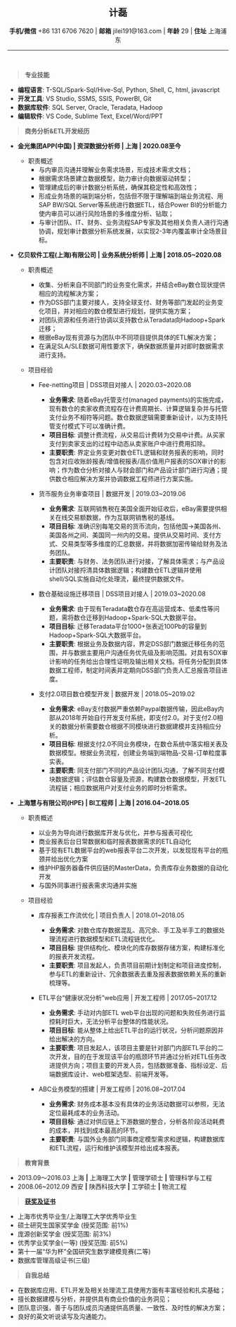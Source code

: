 
<h2 align="center"><strong>计磊</strong></h2>
<p align="center"><strong>手机/微信</strong> +86 131 6706 7620 | <strong>邮箱</strong> jilei191@163.com | <strong>年龄</strong> 29 | <strong>住址</strong> 上海浦东</p>

<hr />

<br />
<!--
    <table>
    <tr>
    <td style="width: 80%">
    <h3><strong>Ji Lei</strong><h3>
    <p style="font-size:14px;">
    +86 131 6706 7620 <br />
    jilei191@163.com
    </p>
    </td>
    <td>
    <img src="./photo.png" alt="people_resize" title="my photo"/>
    </td>
    </tr>
    </table>
-->

> **专业技能**

- **编程语言**: T-SQL/Spark-Sql/Hive-Sql, Python, Shell, C, html, javascript 
- **开发工具**: VS Studio, SSMS, SSIS, PowerBI, Git
- **数据库软件**: SQL Server, Oracle, Teradata, Hadoop
- **编辑软件**: VS Code, Sublime Text, Excel/Word/PPT

> **商务分析&ETL开发经历**

- **金光集团APP(中国) | 资深数据分析师 | 上海 | 2020.08至今**
  - 职责概述
    - 与内审员沟通并理解业务需求场景，形成技术需求文档；
    - 根据需求场景建立数据模型，助力审计向数据驱动转型；
    - 管理建成后的审计数据分析系统，确保其稳定性和高效性；
    - 形成业务场景的端到端分析，包括但不限于理解端到端业务流程、用SAP BW/SQL Server等系统进行数据ETL，结合Power BI的分析能力使内审员可以进行风险场景的多维度分析、钻取；
    - 与审计团队、IT、财务、业务流程SAP专家及其他相关负责人进行沟通协调，规划审计数据分析系统发展，以实现2-3年内覆盖审计全场景目标。

- **亿贝软件工程(上海)有限公司 | 业务系统分析师 | 上海 | 2018.05~2020.08**

  - 职责概述
    - 收集、分析来自不同部门的业务变化需求，并结合eBay数仓现状提供相应的流程解决方案；
    - 作为DSS部门主要对接人，支持全球支付、财务等部门发起的业务变化项目，并对相应的数仓模型进行规划，提供实施方案；
    - 对团队资源和任务进行协调以支持数仓从Teradata向Hadoop+Spark迁移；
    - 根据eBay现有资源与为团队中不同项目提供具体的ETL解决方案；
    - 在满足SLA/SLE数据可用性要求下，确保数据质量并对即时数据需求进行支持。

  - 项目经验
    - Fee-netting项目 | DSS项目对接人 | 2020.03~2020.08
      - **业务需求**: 随着eBay托管支付(managed payments)的实施完成，现有数仓的卖家收费流程存在计费周期长、计算逻辑复杂并与托管支付业务不相符等问题。数仓数据逻辑需要重新设计，以为支持托管支付模式下可以准确计费。
      - **项目目标**: 调整计费流程，从交易后计费转为交易中计费。从买家支付到卖家支出的过程中动态从卖家账户中进行费用扣除。
      - **主要职责**: 界定业务变更对数仓ETL逻辑和财务报表的影响，同时包含对应收账龄报表/增值税报表/高价值用户报表的SOX审计的影响；作为数仓分析对接人与财会部门和产品设计部门进行沟通；提供数仓相应解决方案并协调数据工程师进行方案实施。

    - 货币服务业务审查项目 | 数据开发 | 2019.03~2019.06
      - **业务需求**: 互联网销售税在美国全面开始征收后，eBay需要提供相关在线交易额数据，作为互联网销售税的基线。  
      - **项目目标**: 准确识别每笔交易的货币流向，包括他国->美国各州、美国各州之间、美国同一州内的交易。提供从交易时间、支付方式、交易类型等多维度的汇总数据，并将数据加密传输给财务及法务团队。
      - **主要职责**: 与财务、法务团队进行对接，了解具体需求；与产品设计团队对接捋清具体数据逻辑；构建数仓ETL逻辑并使用shell/SQL实施自动化处理流，最终提供数据文件。
 
    - 数仓基础设施迁移项目 | DSS项目对接人 | 2019.03~2020.08
      - **业务需求**: 由于现有Teradata数仓存在高运营成本、低柔性等问题，需将数仓迁移到Hadoop+Spark-SQL大数据平台。
      - **项目目标**: 迁移Teradata平台1000+张表近100Pb的容量到Hadoop+Spark-SQL大数据平台。
      - **主要职责**: 根据业务及数据内容，界定DSS部门数据迁移任务的范围，并与数据主要用户沟通任务优先级及影响范围。对具有SOX审计影响的任务给出合理性证明及输出相关文档。将任务分配到具体数据工程师，制定时间表并定期向DSS部门负责人汇总报告项目进度。

    - 支付2.0项目数仓模型开发 | 数据开发 | 2018.05~2019.02
      - **业务需求**: eBay支付数据严重依赖Paypal数据传输，因此eBay内部从2018年开始自行开发支付系统，即支付2.0。对于支付2.0相关的数据分析需要数仓根据不同模块进行数据建模并支持相应分析。
      - **项目目标**: 根据支付2.0不同业务模块，在数仓系统中落实相关表及数据模型。根据业务流程，创建业务端到端物品-交易-订单粒度事实表。
      - **主要职责**: 同支付部门不同的产品设计团队沟通，了解不同支付模块数据逻辑；评估数仓容量及资源，构建数仓数据模型，开发ETL流程链；相应数据用户对支付业务的即时分析需求。

<!--
POC: 1. proof of concept 2. point of contact
SOX: Sarbanes-Oxley Act. 萨班斯-奥克斯里法案，2002年上市公司会计改革
Compliance: 合规，遵从性，顺从性
BSA: bank secrecy act
PD: Product Designer
SLE: service level expectations
SLA: service level agreement
-->

- **上海慧与有限公司(HPE) | BI工程师 | 上海 | 2016.04~2018.05**
   
  - 职责概述
    - 以业务为导向进行数据库开发与优化，并参与报表可视化
    - 商业报表后台日常数据和临时报表数据需求的ETL自动化
    - 基于现有ETL数据平台的web报表平台二次开发，以发现现有平台的瓶颈并给出优化方案
    - 维护HP服务器备件供应链的MasterData，负责库存业务数据的自动化开发
    - 与国外同事进行报表需求沟通并实施
   
  - 项目经验
    - 库存报表工作流优化 | 项目负责人 | 2018.01~2018.05
      - **业务需求**: 对数仓库存数据混乱、高冗余、手工及半手工的数据处理流程进行数据模型和ETL流程链优化。
      - **项目目标**: 提供结构化、模块化的库存数据存储方案，构建标准化的报表开发流程。
      - **主要职责**: 项目发起人，负责项目前期计划制定和项目进度控制，参与ETL的重新设计、冗余数据表去重及报表数据依赖关系的重新梳理等。
   
    - ETL平台“健康状况分析”web应用 | 开发工程师 | 2017.05~2017.12 
      - **业务需求**: 手动对内部ETL web平台出现的问题和失败任务进行监控耗时巨大，无法分析平台整体的性能状况。
      - **项目目标**: 能从整体上给出ETL平台的运行状况，分析问题原因并给出解决的方向。
      - **主要职责**: 项目发起人，该项目主要是针对部门内部ETL平台的二次开发，目的在于发现该平台的瓶颈环节并通过分析对ETL任务改进提供方向；项目主要的开发人员，包括数据准备、指标设定、后端数据库设计、web框架选型、前端开发等。

    - ABC业务模型的搭建 | 开发工程师 | 2016.08~2017.04 
      - **业务需求**: 财务成本基本没有具体的业务活动数据可以参照，无法定位最耗成本的业务活动。  
      - **项目目标**: 通过对供应链上下游数据的整合，分析各阶段活动耗费的成本，并找到成本最高的环节。 
      - **主要职责**: 与国外业务部门同事商定模型需求和逻辑，构建数据库和ETL流程，运行和维护该模型并给出成本报表。

<!--
Regular maintenance and reporting automation development
Supply chain master data maintenance, inventory domain data/reporting automation development and ad hoc change request, conference call with American team to re-build a light-weight star data warehouse etc.
-->

> **教育背景**

- 2013.09～2016.03 上海 **|** 上海理工大学 **|** 管理学硕士 **|** 管理科学与工程
- 2008.06~2012.09 西安 **|** 陕西科技大学 **|** 工学硕士 **|** 物流工程

> [**获奖及证书**](https://github.com/Petersonjoe/profiles)

- 上海市优秀毕业生/上海理工大学优秀毕业生
- 硕士研究生国家奖学金 (授奖范围: 前1%)
- 庞源创新奖学金 (授奖范围: 前3%)
- 优秀学业奖学金(一等) (授奖范围: 前5%)
- 第十一届“华为杯”全国研究生数学建模竞赛(二等)
- 数据库管理高级证书(三级)

> **自我总结**

- 在数据库应用、ETL开发及相关处理流工具使用方面有丰富经验和扎实基础；
- 擅长数据建模与分析，并提供具有商业价值的业务洞见；
- 团队意识强，善于与团队成员沟通提供高质量、一致性、及时性的解决方案；
- 良好的英文听说读写及沟通能力。
